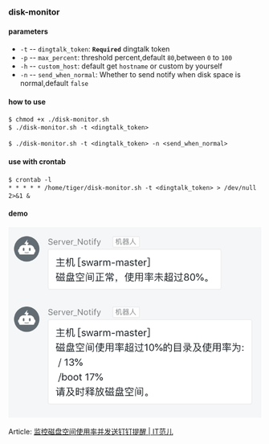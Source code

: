 ### disk-monitor

#### parameters

* `-t` -- `dingtalk_token`:  **`Required`** dingtalk token
* `-p` -- `max_percent`: threshold percent,default `80`,between `0` to `100`
* `-h` -- `custom_host`: default get `hostname` or custom by yourself
* `-n` -- `send_when_normal`: Whether to send notify when disk space is normal,default `false`

#### how to use

```
$ chmod +x ./disk-monitor.sh
$ ./disk-monitor.sh -t <dingtalk_token>

$ ./disk-monitor.sh -t <dingtalk_token> -n <send_when_normal>
```

#### use with crontab

```
$ crontab -l
* * * * * /home/tiger/disk-monitor.sh -t <dingtalk_token> > /dev/null 2>&1 &
```

#### demo

![](demo.png)

Article: [监控磁盘空间使用率并发送钉钉提醒 | IT范儿](https://www.itfanr.cc/2019/06/18/disk-monitor-send-dingtalk/)
